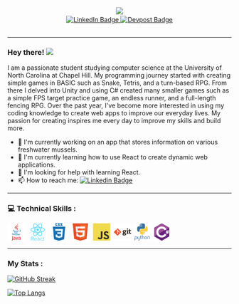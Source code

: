 <div id="header" align="center">
  <img src="https://media4.giphy.com/media/v1.Y2lkPTc5MGI3NjExYTc3emprcTI3MGhnbjdldmV2cHU4NXpqbmo1ZW9scm1zNTl6c29vZiZlcD12MV9pbnRlcm5hbF9naWZfYnlfaWQmY3Q9Zw/26tn33aiTi1jkl6H6/giphy.gif" width="200"/>
</div>

<div id="badges" align="center">
  <a href="https://www.linkedin.com/in/nathan-santiago/">
      <img src="https://img.shields.io/badge/LinkedIn-blue?style=for-the-badge&logo=linkedin&logoColor=white" alt="LinkedIn Badge"/>
  </a>
  <a href="https://devpost.com/santiagonathan9254?ref_content=user-portfolio&ref_feature=portfolio&ref_medium=global-nav">
    <img src="https://img.shields.io/badge/Devpost-purple?style=for-the-badge&logo=devpost&logoColor=white" alt="Devpost Badge"/>
  </a>
  <br>
  <img src="https://komarev.com/ghpvc/?username=nathansantiago&style=flat-square&color=blue" alt=""/>
</div>

---

### Hey there! <img src="https://media.giphy.com/media/hvRJCLFzcasrR4ia7z/giphy.gif" width="30px"/>

I am a passionate student studying computer science at the University of North Carolina at Chapel Hill. My programming journey started with creating simple games in BASIC such as Snake, Tetris, and a turn-based RPG. From there I delved into Unity and using C# created many smaller games such as a simple FPS target practice game, an endless runner, and a full-length fencing RPG. Over the past year, I've become more interested in using my coding knowledge to create web apps to improve our everyday lives. My passion for creating inspires me every day to improve my skills and build more.
- 🔭 I'm currently working on an app that stores information on various freshwater mussels.
- 🌱 I'm currently learning how to use React to create dynamic web applications.
- 🤔 I'm looking for help with learning React.
- 📫 How to reach me: [![Linkedin Badge](https://img.shields.io/badge/-Nathan_Santiago-blue?style=flat&logo=Linkedin&logoColor=white)](https://www.linkedin.com/in/nathan-santiago/)

---

### 💻 Technical Skills :

<div id="languages">
  <img src="https://github.com/devicons/devicon/blob/master/icons/java/java-original-wordmark.svg" title="Java" alt="Java" width="40" height="40"/>&nbsp;
  <img src="https://github.com/devicons/devicon/blob/master/icons/react/react-original-wordmark.svg" title="React" alt="React" width="40" height="40"/>&nbsp;
  <img src="https://github.com/devicons/devicon/blob/master/icons/css3/css3-plain-wordmark.svg"  title="CSS3" alt="CSS" width="40" height="40"/>&nbsp;
  <img src="https://github.com/devicons/devicon/blob/master/icons/html5/html5-original.svg" title="HTML5" alt="HTML" width="40" height="40"/>&nbsp;
  <img src="https://github.com/devicons/devicon/blob/master/icons/javascript/javascript-original.svg" title="JavaScript" alt="JavaScript" width="40" height="40"/>&nbsp;
  <img src="https://github.com/devicons/devicon/blob/master/icons/git/git-original-wordmark.svg" title="Git" **alt="Git" width="40" height="40"/>
  <img src="https://github.com/devicons/devicon/blob/master/icons/python/python-original-wordmark.svg" title="Python" **alt="Python" width="40" height="40"/>
  <img src="https://github.com/devicons/devicon/blob/master/icons/csharp/csharp-original.svg" title="C#" **alt="C#" width="40" height="40"/>
</div>

---

### My Stats :

[![GitHub Streak](https://github-readme-streak-stats.herokuapp.com?user=nathansantiago&theme=dark&hide_border=true)](https://git.io/streak-stats)

[![Top Langs](https://github-readme-stats.vercel.app/api/top-langs/?username=nathansantiago&layout=compact&theme=dark&hide_border=true)](https://github.com/anuraghazra/github-readme-stats)
